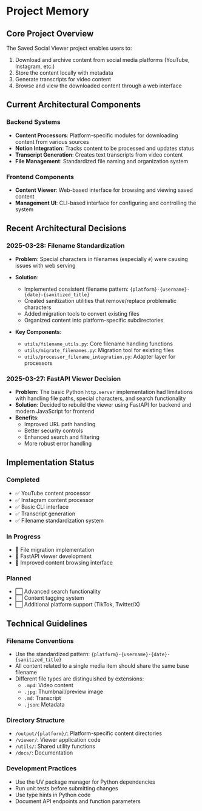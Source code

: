 # Project Memory

## Core Project Overview
The Saved Social Viewer project enables users to:
1. Download and archive content from social media platforms (YouTube, Instagram, etc.)
2. Store the content locally with metadata
3. Generate transcripts for video content
4. Browse and view the downloaded content through a web interface

## Current Architectural Components

### Backend Systems
- **Content Processors**: Platform-specific modules for downloading content from various sources
- **Notion Integration**: Tracks content to be processed and updates status
- **Transcript Generation**: Creates text transcripts from video content
- **File Management**: Standardized file naming and organization system

### Frontend Components
- **Content Viewer**: Web-based interface for browsing and viewing saved content
- **Management UI**: CLI-based interface for configuring and controlling the system

## Recent Architectural Decisions

### 2025-03-28: Filename Standardization
- **Problem**: Special characters in filenames (especially `#`) were causing issues with web serving
- **Solution**: 
  - Implemented consistent filename pattern: `{platform}-{username}-{date}-{sanitized_title}`
  - Created sanitization utilities that remove/replace problematic characters
  - Added migration tools to convert existing files
  - Organized content into platform-specific subdirectories
  
- **Key Components**:
  - `utils/filename_utils.py`: Core filename handling functions
  - `utils/migrate_filenames.py`: Migration tool for existing files  
  - `utils/processor_filename_integration.py`: Adapter layer for processors

### 2025-03-27: FastAPI Viewer Decision
- **Problem**: The basic Python `http.server` implementation had limitations with handling file paths, special characters, and search functionality
- **Solution**: Decided to rebuild the viewer using FastAPI for backend and modern JavaScript for frontend
- **Benefits**:
  - Improved URL path handling
  - Better security controls
  - Enhanced search and filtering
  - More robust error handling

## Implementation Status

### Completed
- ✅ YouTube content processor
- ✅ Instagram content processor
- ✅ Basic CLI interface
- ✅ Transcript generation
- ✅ Filename standardization system

### In Progress
- 🔄 File migration implementation
- 🔄 FastAPI viewer development
- 🔄 Improved content browsing interface

### Planned
- ⬜ Advanced search functionality
- ⬜ Content tagging system
- ⬜ Additional platform support (TikTok, Twitter/X)

## Technical Guidelines

### Filename Conventions
- Use the standardized pattern: `{platform}-{username}-{date}-{sanitized_title}`
- All content related to a single media item should share the same base filename
- Different file types are distinguished by extensions:
  - `.mp4`: Video content
  - `.jpg`: Thumbnail/preview image
  - `.md`: Transcript
  - `.json`: Metadata

### Directory Structure
- `/output/{platform}/`: Platform-specific content directories
- `/viewer/`: Viewer application code
- `/utils/`: Shared utility functions
- `/docs/`: Documentation

### Development Practices
- Use the UV package manager for Python dependencies
- Run unit tests before submitting changes
- Use type hints in Python code
- Document API endpoints and function parameters 